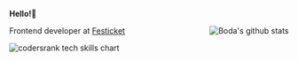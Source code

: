 **Hello!👋**

<img align="right" src="https://github-readme-stats.vercel.app/api?username=bodazhao&show_icons=true&theme=graywhite" alt="Boda's github stats"/>

Frontend developer at [Festicket](https://www.festicket.com/)

![codersrank tech skills chart](https://cr-skills-chart-widget.azurewebsites.net/api/api?username=bodazhao)
